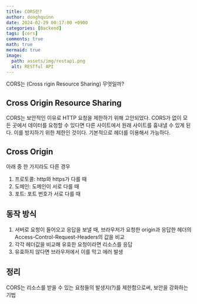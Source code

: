 ```yaml
---
title: CORS란?
author: donghquinn
date: 2024-02-29 00:17:00 +0900
categories: [Backend]
tags: [cors]
comments: true
math: true
mermaid: true
image:
  path: assets/img/restapi.png
  alt: RESTful API
---
```



CORS는 (Cross rigin Resource Sharing) 무엇일까?

## Cross Origin Resource Sharing

CORS는 보안적인 이유로 HTTP 요청을 제한하기 위해 고안되었다. CORS가 없이 모든 곳에서 데이터를 요청할 수 있다면 다른 사이트에서 원래 사이트를 흉내낼 수 있게 된다. 이를 방지하기 위한 제한인 것이다.
기본적으로 헤더를 이용해서 가능하다.

## Cross Origin

아래 중 한 가지라도 다른 경우
1. 프로토콜: http와 https가 다를 때
2. 도메인: 도메인이 서로 다를 때
3. 포트: 포트 번호가 서로 다를 때

## 동작 방식

1. 서버로 요청이 들어오고 응답을 보낼 때, 브라우저가 요청한 origin과 응답한 헤더의 Access-Control-Request-Headers의 값을 비교
2. 각각 헤더값을 비교해 유효한 요청이라면 리소스를 응답
3. 유효하지 않다면 브라우저에서 이를 막고 에러 발생

## 정리

CORS는 리소스를 받을 수 있는 요청들의 발생지(?)를 제한함으로써, 보안을 강화하는 기법
